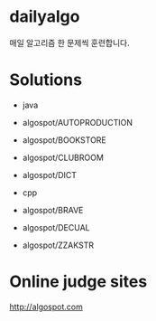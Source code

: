 # dailyalgo

매일 알고리즘 한 문제씩 훈련합니다.

# Solutions

- java
 - algospot/AUTOPRODUCTION
 - algospot/BOOKSTORE
 - algospot/CLUBROOM
 - algospot/DICT

- cpp

 - algospot/BRAVE
 - algospot/DECUAL
 - algospot/ZZAKSTR

# Online judge sites

http://algospot.com
